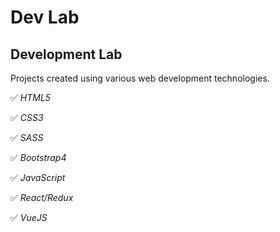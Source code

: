 # Dev Lab
## Development Lab
Projects created using various web development technologies.

:white_check_mark: *HTML5*

:white_check_mark: *CSS3*

:white_check_mark: *SASS*

:white_check_mark: *Bootstrap4*

:white_check_mark: *JavaScript*

:white_check_mark: *React/Redux*

:white_check_mark: *VueJS*
